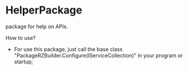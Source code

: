 # HelperPackage
package for help on APIs.

How to use?

- For use this package, just call the base class "PackageRZBuilder.Configure(IServiceCollection)" in your program or startup;